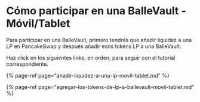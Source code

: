 # Cómo participar en una BalleVault - Móvil/Tablet

Para participar en una BalleVault, primero tendrás que añadir liquidez a una LP en PancakeSwap y después añadir esos tokens LP a una BalleVault.

Haz click en los siguientes links, en orden, para seguir con el tutorial correspondiente. 



{% page-ref page="anadir-liquidez-a-una-lp-movil-tablet.md" %}

{% page-ref page="agregar-los-tokens-de-lp-a-ballevault-movil-tablet.md" %}



